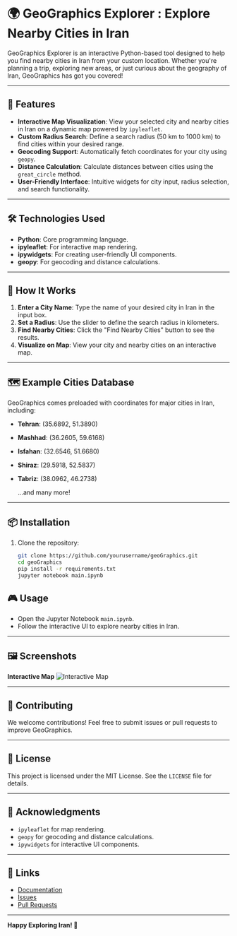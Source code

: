 # 🌍 GeoGraphics Explorer : Explore Nearby Cities in Iran

GeoGraphics Explorer is an interactive Python-based tool designed to help you find nearby cities in Iran from your custom location. Whether you're planning a trip, exploring new areas, or just curious about the geography of Iran, GeoGraphics has got you covered!

---

## 🚀 Features

- **Interactive Map Visualization**: View your selected city and nearby cities in Iran on a dynamic map powered by `ipyleaflet`.
- **Custom Radius Search**: Define a search radius (50 km to 1000 km) to find cities within your desired range.
- **Geocoding Support**: Automatically fetch coordinates for your city using `geopy`.
- **Distance Calculation**: Calculate distances between cities using the `great_circle` method.
- **User-Friendly Interface**: Intuitive widgets for city input, radius selection, and search functionality.

---

## 🛠️ Technologies Used

- **Python**: Core programming language.
- **ipyleaflet**: For interactive map rendering.
- **ipywidgets**: For creating user-friendly UI components.
- **geopy**: For geocoding and distance calculations.

---

## 📖 How It Works

1. **Enter a City Name**: Type the name of your desired city in Iran in the input box.
2. **Set a Radius**: Use the slider to define the search radius in kilometers.
3. **Find Nearby Cities**: Click the "Find Nearby Cities" button to see the results.
4. **Visualize on Map**: View your city and nearby cities on an interactive map.

---

## 🗺️ Example Cities Database

GeoGraphics comes preloaded with coordinates for major cities in Iran, including:

- **Tehran**: (35.6892, 51.3890)
- **Mashhad**: (36.2605, 59.6168)
- **Isfahan**: (32.6546, 51.6680)
- **Shiraz**: (29.5918, 52.5837)
- **Tabriz**: (38.0962, 46.2738)

    ...and many more!

---

## 📦 Installation

1. Clone the repository:
   ```bash
   git clone https://github.com/yourusername/geoGraphics.git
   cd geoGraphics
   pip install -r requirements.txt
   jupyter notebook main.ipynb
    ````



## 🎮 Usage

* Open the Jupyter Notebook `main.ipynb`.
* Follow the interactive UI to explore nearby cities in Iran.

---

## 🖼️ Screenshots

**Interactive Map**
![Interactive Map](data/Screenshot%202025-07-28%20003048.png)

---

## 🤝 Contributing

We welcome contributions! Feel free to submit issues or pull requests to improve GeoGraphics.

---

## 📄 License

This project is licensed under the MIT License. See the `LICENSE` file for details.

---

## 🌟 Acknowledgments

* `ipyleaflet` for map rendering.
* `geopy` for geocoding and distance calculations.
* `ipywidgets` for interactive UI components.

---

## 🔗 Links

* [Documentation](#)
* [Issues](#)
* [Pull Requests](#)

---

**Happy Exploring Iran! 🚀**





